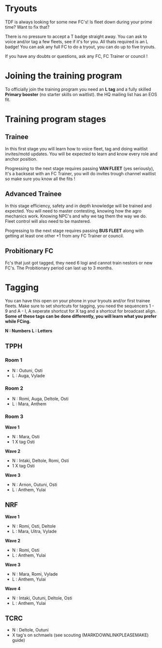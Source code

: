
# Tryouts

TDF is always looking for some new FC's!
Is fleet down during your prime time? Want to fix that? 

There is no pressure to accept a T badge straight away. You can ask to voice and/or tag a few fleets, see if it's for you. All thats required is an L badge! You can ask any full FC to do a tryout, you can do up to five tryouts.

If you have any doubts or questions, ask any FC, FC Trainer or council !

# Joining the training program

To officially join the training program you need an **L tag** and a fully skilled **Primary booster** (no starter skills on waitlist). the HQ mailing list has an EOS fit.

# Training program stages
## Trainee
In this first stage you will learn how to voice fleet, tag and doing waitlist invites/motd updates. You will be expected to learn and know every role and anchor position.

Progressing to the next stage requires passing **VAN FLEET** (yes seriously), It's a backseat with an FC Trainer, you will do invites trough channel waitlist so make sure you know all the fits ! 
## Advanced Trainee
In this stage efficiency, safety and in depth knowledge will be trained and expected. You will need to master contesting, knowing how the agro mechanics work. Knowing NPC's and why we tag them the way we do. Fleet control will also need to be mastered.

Progressing to the next stage requires passing **BUS FLEET** along with getting at least one other +1 from any FC Trainer or council.
## Probitionary FC
Fc's that just got tagged, they need 6 logi and cannot train nestors or new FC's. The Probitionary period can last up to 3 months.


# Tagging
You can have this open on your phone in your tryouts and/or first trainee fleets.
Make sure to set shortcuts for tagging, you need the sequencers 1 - 9 and A - I, A seperate shortcut for X tag and a shortcut for broadcast align. **Some of these tags can be done differently, you will learn what you prefer while FCing.**

**N : Numbers**
**L : Letters**

## TPPH
### Room 1
* N : Outuni, Osti
* L : Auga, Vylade
### Room 2
* N : Romi, Auga, Deltole, Osti
* L : Mara, Anthem
### Room 3
**Wave 1**
* N : Mara, Osti 
* 1 X tag Osti

**Wave 2**
 * N : Intaki, Deltole, Romi, Osti
* 1 X tag Osti

**Wave 3**
* N : Arnon, Outuni, Osti
* L : Anthem, Yulai

## NRF
**Wave 1**
* N : Romi, Osti, Deltole
* L : Mara, Uitra, Vylade

**Wave 2**
* N : Romi, Osti
* L : Anthem, Yulai

**Wave 3**
* N : Mara, Romi, Vylade
* L : Anthem, Yulai

**Wave 4**
* N : Intaki, Outuni, Deltole, Osti
* L : Anthem, Yulai

## TCRC
* N : Deltole, Outuni
* X tag's on schmaels (see scouting (MARKDOWNLINKPLEASEMAKE) guide)
